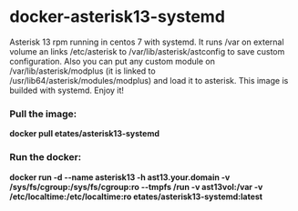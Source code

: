 # docker-asterisk13-systemd
Asterisk 13 rpm running in centos 7 with systemd.
It runs /var on external volume an links /etc/asterisk to /var/lib/asterisk/astconfig to save custom configuration. Also you can put any custom module on /var/lib/asterisk/modplus (it is linked to /usr/lib64/asterisk/modules/modplus) and load it to asterisk. This image is builded with systemd. Enjoy it!


### Pull the image:

**docker pull etates/asterisk13-systemd**


### Run the docker:

**docker run -d --name asterisk13 -h ast13.your.domain -v /sys/fs/cgroup:/sys/fs/cgroup:ro --tmpfs /run -v ast13vol:/var -v /etc/localtime:/etc/localtime:ro etates/asterisk13-systemd:latest**
